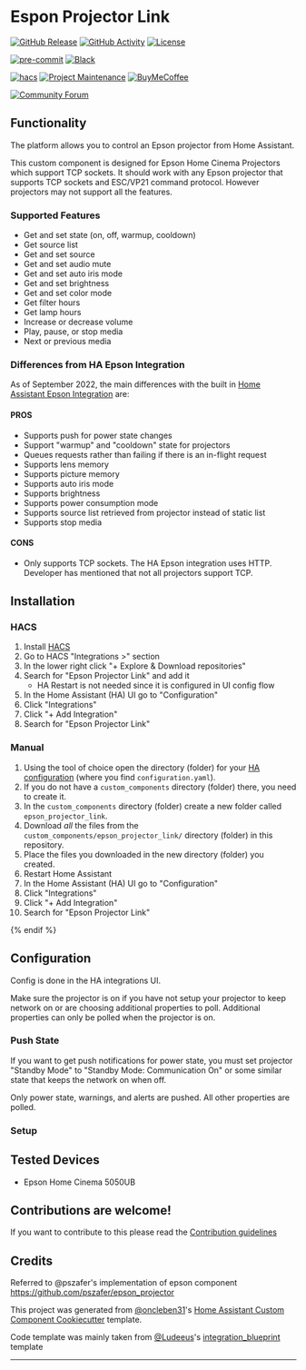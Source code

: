 # Espon Projector Link

[![GitHub Release][releases-shield]][releases]
[![GitHub Activity][commits-shield]][commits]
[![License][license-shield]](LICENSE)

[![pre-commit][pre-commit-shield]][pre-commit]
[![Black][black-shield]][black]

[![hacs][hacsbadge]][hacs]
[![Project Maintenance][maintenance-shield]][user_profile]
[![BuyMeCoffee][buymecoffeebadge]][buymecoffee]

[![Community Forum][forum-shield]][forum]

## Functionality

The platform allows you to control an Epson projector from Home Assistant.

This custom component is designed for Epson Home Cinema Projectors which support TCP sockets. It should work with any Epson projector that supports TCP sockets and ESC/VP21 command protocol. However projectors may not support all the features.

### Supported Features

- Get and set state (on, off, warmup, cooldown)
- Get source list
- Get and set source
- Get and set audio mute
- Get and set auto iris mode
- Get and set brightness
- Get and set color mode
- Get filter hours
- Get lamp hours
- Increase or decrease volume
- Play, pause, or stop media
- Next or previous media

### Differences from HA Epson Integration

As of September 2022, the main differences with the built in [Home Assistant Epson Integration](https://www.home-assistant.io/integrations/epson/) are:

#### PROS

- Supports push for power state changes
- Support "warmup" and "cooldown" state for projectors
- Queues requests rather than failing if there is an in-flight request
- Supports lens memory
- Supports picture memory
- Supports auto iris mode
- Supports brightness
- Supports power consumption mode
- Supports source list retrieved from projector instead of static list
- Supports stop media

#### CONS

- Only supports TCP sockets. The HA Epson integration uses HTTP. Developer has mentioned that not all projectors support TCP.

## Installation

### HACS

1. Install [HACS](https://hacs.xyz/)
2. Go to HACS "Integrations >" section
3. In the lower right click "+ Explore & Download repositories"
4. Search for "Epson Projector Link" and add it
   - HA Restart is not needed since it is configured in UI config flow
5. In the Home Assistant (HA) UI go to "Configuration"
6. Click "Integrations"
7. Click "+ Add Integration"
8. Search for "Epson Projector Link"

### Manual

1. Using the tool of choice open the directory (folder) for your [HA configuration](https://www.home-assistant.io/docs/configuration/) (where you find `configuration.yaml`).
2. If you do not have a `custom_components` directory (folder) there, you need to create it.
3. In the `custom_components` directory (folder) create a new folder called `epson_projector_link`.
4. Download _all_ the files from the `custom_components/epson_projector_link/` directory (folder) in this repository.
5. Place the files you downloaded in the new directory (folder) you created.
6. Restart Home Assistant
7. In the Home Assistant (HA) UI go to "Configuration"
8. Click "Integrations"
9. Click "+ Add Integration"
10. Search for "Epson Projector Link"

{% endif %}

## Configuration

Config is done in the HA integrations UI.

Make sure the projector is on if you have not setup your projector to keep network on or are choosing additional properties to poll. Additional properties can only be polled when the projector is on.

### Push State

If you want to get push notifications for power state, you must set projector "Standby Mode" to "Standby Mode: Communication On" or some similar state that keeps the network on when off.

Only power state, warnings, and alerts are pushed. All other properties are polled.

### Setup

## Tested Devices

- Epson Home Cinema 5050UB

## Contributions are welcome!

If you want to contribute to this please read the [Contribution guidelines](https://github.com/amosyuen/ha-epson-projector-link/blob/master/CONTRIBUTING.md)

## Credits

Referred to @pszafer's implementation of epson component https://github.com/pszafer/epson_projector

This project was generated from [@oncleben31](https://github.com/oncleben31)'s [Home Assistant Custom Component Cookiecutter](https://github.com/oncleben31/cookiecutter-homeassistant-custom-component) template.

Code template was mainly taken from [@Ludeeus](https://github.com/ludeeus)'s [integration_blueprint][integration_blueprint] template

---

[integration_blueprint]: https://github.com/custom-components/integration_blueprint
[black]: https://github.com/psf/black
[black-shield]: https://img.shields.io/badge/code%20style-black-000000.svg?style=for-the-badge
[buymecoffee]: https://paypal.me/amosyuen
[buymecoffeebadge]: https://img.shields.io/badge/buy%20me%20a%20coffee-donate-yellow.svg?style=for-the-badge
[commits-shield]: https://img.shields.io/github/commit-activity/y/amosyuen/ha-epson-projector-link.svg?style=for-the-badge
[commits]: https://github.com/amosyuen/ha-epson-projector-link/commits/main
[hacs]: https://hacs.xyz
[hacsbadge]: https://img.shields.io/badge/HACS-Default-orange.svg?style=for-the-badge
[exampleimg]: example.png
[forum-shield]: https://img.shields.io/badge/community-forum-brightgreen.svg?style=for-the-badge
[forum]: https://community.home-assistant.io/
[license-shield]: https://img.shields.io/github/license/amosyuen/ha-epson-projector-link.svg?style=for-the-badge
[maintenance-shield]: https://img.shields.io/badge/maintainer-%40amosyuen-blue.svg?style=for-the-badge
[pre-commit]: https://github.com/pre-commit/pre-commit
[pre-commit-shield]: https://img.shields.io/badge/pre--commit-enabled-brightgreen?style=for-the-badge
[releases-shield]: https://img.shields.io/github/release/amosyuen/ha-epson-projector-link.svg?style=for-the-badge
[releases]: https://github.com/amosyuen/ha-epson-projector-link/releases
[user_profile]: https://github.com/amosyuen
